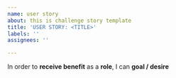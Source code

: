 ```yaml
---
name: user story
about: this is challenge story template
title: 'USER STORY: <TITLE>'
labels: ''
assignees: ''

---
```


In order to **receive benefit** as a **role**, I can **goal / desire**
